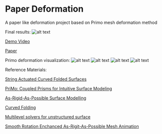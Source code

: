 # Paper Deformation
A paper like deformation project based on Primo mesh deformation method

Final results: 
![alt text](https://github.com/qingyouzhao/PaperDeformation/blob/master/images/teaser.png "Teaser")

[Demo Video](https://drive.google.com/open?id=1LaMJiDfBe-cz64l6tx2znnYdjXe_KVf5)

[Paper](https://drive.google.com/file/d/1KyaCO7eSPEd0aMMS6DFJbdxi874QqC3U/view?usp=sharing)

Primo deformation visualization:
![alt text](https://github.com/qingyouzhao/PaperDeformation/blob/master/images/curve3/curve3_00.png "0 degrees")
![alt text](https://github.com/qingyouzhao/PaperDeformation/blob/master/images/curve3/curve3_30.png "30 degrees")
![alt text](https://github.com/qingyouzhao/PaperDeformation/blob/master/images/curve3/curve3_60.png "60 degrees")
![alt text](https://github.com/qingyouzhao/PaperDeformation/blob/master/images/curve3/curve3_90.png "90 degrees")



Reference Materials:

[String Actuated Curved Folded Surfaces](http://geometry.cs.ucl.ac.uk/projects/2017/string-actuated/)

[PriMo: Coupled Prisms for Intuitive Surface Modeling](http://lgg.epfl.ch/publications/2006/botsch_2006_PMO.pdf)

[As-Rigid-As-Possible Surface Modelling](https://www.igl.ethz.ch/projects/ARAP/arap_web.pdf)

[Curved Folding](http://graphics.stanford.edu/~niloy/research/folding/paper_docs/folding_sig_08.pdf)

[Multilevel solvers for unstructured surface](http://www.multires.caltech.edu/pubs/AkKhSc03_IrregMG.pdf)

[Smooth Rotation Enchanced As-Rigit-As-Possible Mesh Animation](http://homepages.ecs.vuw.ac.nz/~zl/publ/arap.pdf)
